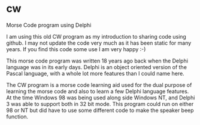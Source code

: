 # cw
Morse Code program using Delphi

I am using this old CW program as my introduction to sharing code using github. I may
not update the code very much as it has been static for many years. If you find this
code some use I am very happy :-)

This morse code program was written 18 years ago back when the Delphi language was
in its early days. Delphi is an object oriented version of the Pascal language, with
a whole lot more features than I could name here. 

The CW program is a morse code learning aid used for the dual purpose of learning
the morse code and also to learn a few Delphi language features. At the time Windows 98
was being used along side Windows NT, and Delphi 3 was able to support both in 32 bit
mode. This program could run on either 98 or NT but did have to use some different code 
to make the speaker beep function.
